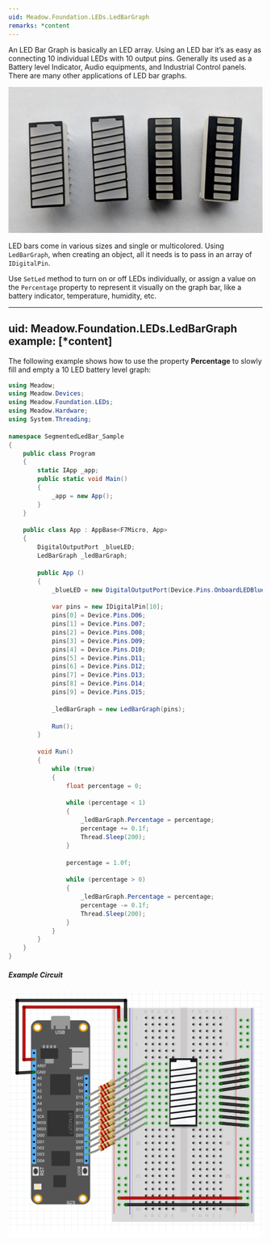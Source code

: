 ```yaml
---
uid: Meadow.Foundation.LEDs.LedBarGraph
remarks: *content
---
```


An LED Bar Graph is basically an LED array. Using an LED bar it’s as easy as connecting 10 individual LEDs with 10 output pins. Generally its used as a Battery level Indicator, Audio equipments, and Industrial Control panels. There are many other applications of LED bar graphs.

![](../../API_Assets/Meadow.Foundation.LEDs.LedBarGraph/img_LedBarGraph.jpg)

LED bars come in various sizes and single or multicolored. Using `LedBarGraph`, when creating an object, all it needs is to pass in an array of `IDigitalPin`.

Use `SetLed` method to turn on or off LEDs individually, or assign a value on the `Percentage` property to represent it visually on the graph bar, like a battery indicator, temperature, humidity, etc.  

---
uid: Meadow.Foundation.LEDs.LedBarGraph
example: [*content]
---

The following example shows how to use the property **Percentage** to slowly fill and empty a 10 LED battery level graph:

```csharp
using Meadow;
using Meadow.Devices;
using Meadow.Foundation.LEDs;
using Meadow.Hardware;
using System.Threading;

namespace SegmentedLedBar_Sample
{
    public class Program
    {
        static IApp _app; 
        public static void Main()
        {
            _app = new App();
        }
    }
    
    public class App : AppBase<F7Micro, App>
    {
        DigitalOutputPort _blueLED;
        LedBarGraph _ledBarGraph;

        public App ()
        {
            _blueLED = new DigitalOutputPort(Device.Pins.OnboardLEDBlue, true);

            var pins = new IDigitalPin[10];
            pins[0] = Device.Pins.D06;
            pins[1] = Device.Pins.D07;
            pins[2] = Device.Pins.D08;
            pins[3] = Device.Pins.D09;
            pins[4] = Device.Pins.D10;
            pins[5] = Device.Pins.D11;
            pins[6] = Device.Pins.D12;
            pins[7] = Device.Pins.D13;
            pins[8] = Device.Pins.D14;
            pins[9] = Device.Pins.D15;

            _ledBarGraph = new LedBarGraph(pins);

            Run();
        }

        void Run()
        {
            while (true)
            {
                float percentage = 0;

                while (percentage < 1)
                {
                    _ledBarGraph.Percentage = percentage;
                    percentage += 0.1f;
                    Thread.Sleep(200);                    
                }

                percentage = 1.0f;

                while (percentage > 0)
                {
                    _ledBarGraph.Percentage = percentage;
                    percentage -= 0.1f;
                    Thread.Sleep(200);                    
                }
            }
        }
    }
}
```

##### Example Circuit

![](../../API_Assets/Meadow.Foundation.LEDs.LedBarGraph/LedBarGraph.svg)